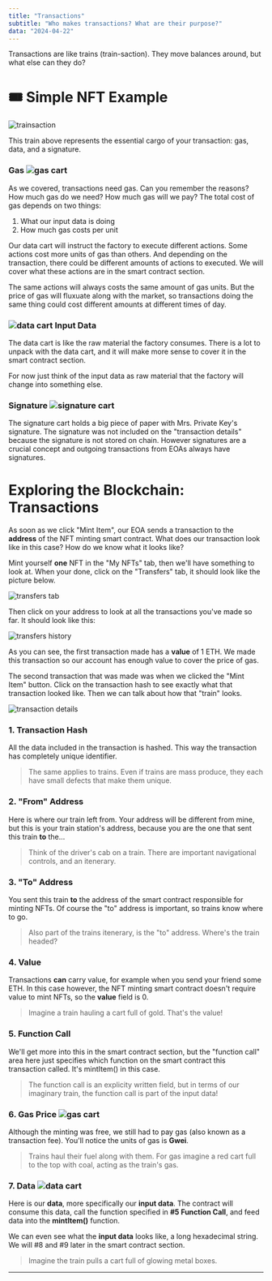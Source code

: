 ```yaml
---
title: "Transactions"
subtitle: "Who makes transactions? What are their purpose?"
data: "2024-04-22"
---
```


Transactions are like trains (train-saction). They move balances around, but what else can
they do?

# 🎟 Simple NFT Example

![trainsaction](/images/train.svg)

This train above represents the essential cargo of your transaction: gas, data, and a signature.

### Gas ![gas cart](/images/gas-cart.svg)

As we covered, transactions need gas. Can you remember the reasons?
How much gas do we need? How much gas will we pay? The total cost of gas depends on two things:

1. What our input data is doing
2. How much gas costs per unit

Our data cart will instruct the factory to execute different actions. Some actions cost
more units of gas than others. And depending on the transaction, there could be different
amounts of actions to executed. We will cover what these actions are in the smart contract
section.

The same actions will always costs the same amount of gas units. But the price of gas will
fluxuate along with the market, so transactions doing the same thing could cost different
amounts at different times of day.

### ![data cart](/images/data-cart.svg) Input Data

The data cart is like the raw material the factory consumes. There is a lot to unpack
with the data cart, and it will make more sense to cover it in the smart contract
section.

For now just think of the input data as raw material that the factory will change into
something else.

### Signature ![signature cart](/images/signature-cart.svg)

The signature cart holds a big piece of paper with Mrs. Private Key's signature. The signature
was not included on the "transaction details" because the signature is not stored on chain.
However signatures are a crucial concept and outgoing transactions from EOAs always have
signatures.

# Exploring the Blockchain: Transactions

As soon as we click "Mint Item", our EOA sends a transaction to the **address** of the NFT minting
smart contract. What does our transaction look like in this case? How do we know what it looks like?

Mint yourself **one** NFT in the "My NFTs" tab, then we'll have something to look at.
When your done, click on the "Transfers" tab, it should look like the picture below.

![transfers tab](/images/transactions-tab.jpg)

Then click on your address to look at all the transactions you've made so far. It should look like
this:

![transfers history](/images/transaction-history.jpg)

As you can see, the first transaction made has a **value** of 1 ETH. We made this transaction so our
account has enough value to cover the price of gas.

The second transaction that was made was when we clicked the "Mint Item" button. Click on the transaction
hash to see exactly what that transaction looked like. Then we can talk about how that "train" looks.

<!-- <details>
  <summary>Where is the transaction "from" the contract "to" my address?</summary>

---

This is a great question. NFTs are never "sent" to anyone, instead NFTs change owners. When we look at the
code for the NFT smart contract, you will see that calling the "mintItem()" function makes you the owner
of the NFT.

---

</details> -->

![transaction details](/images/transaction-details.jpg)

### 1. Transaction Hash

All the data included in the transaction is hashed. This way the transaction has completely unique
identifier.

> The same applies to trains. Even if trains are mass produce, they each have small defects that make them unique.

### 2. "From" Address

Here is where our train left from. Your address will be different from mine, but this is your train station's
address, because you are the one that sent this train **to** the...

> Think of the driver's cab on a train. There are important navigational controls, and an itenerary.

### 3. "To" Address

You sent this train **to** the address of the smart contract responsible for minting NFTs. Of course the "to"
address is important, so trains know where to go.

> Also part of the trains itenerary, is the "to" address. Where's the train headed?

### 4. Value

Transactions **can** carry value, for example when you send your friend some ETH. In this case however, the
NFT minting smart contract doesn't require value to mint NFTs, so the **value** field is 0.

> Imagine a train hauling a cart full of gold. That's the value!

### 5. Function Call

We'll get more into this in the smart contract section, but the "function call" area here just specifies which
function on the smart contract this transaction called. It's mintItem() in this case.

> The function call is an explicity written field, but in terms of our imaginary train, the function call is part of the input data!

### 6. Gas Price ![gas cart](/images/gas-cart.svg)

Although the minting was free, we still had to pay gas (also known as a transaction fee). You'll notice the units
of gas is **Gwei**.

> Trains haul their fuel along with them. For gas imagine a red cart full to the top with coal, acting as the train's gas.

### 7. Data ![data cart](/images/data-cart.svg)

Here is our **data**, more specifically our **input data**. The contract will consume this data, call the function
specified in **#5 Function Call**, and feed data into the **mintItem()** function.

We can even see what the **input data** looks like, a long hexadecimal string. We will #8 and #9 later in the
smart contract section.

> Imagine the train pulls a cart full of glowing metal boxes.

---

<!-- ### Nonce ![nonce locomotive](/images/nonce.svg)

The nonce is a number (like the one printed on the train) that indicates the number of
trains a train station has sent off. It's another security measure that solves similar
problems to the private key.

Printed on the side of the train is a nonce. A nonce is a number that indicates the current number
of trains a train station has sent. The nonce is important for train stations sending value to
each other, because if I sent several trains to my friend, I want to be sure that the
trains arrive in the correct order to avoid complications.

Image once again someone is trying to rob your train station of funds. This time they're
more clever about it -->

